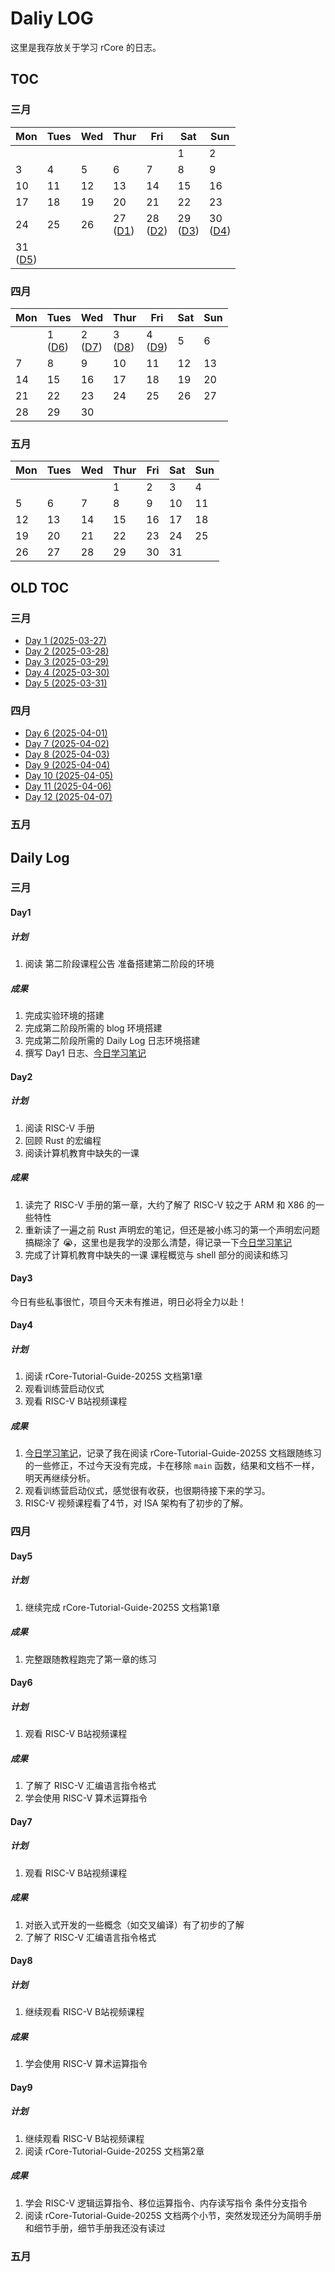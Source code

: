 # Daliy LOG

这里是我存放关于学习 rCore 的日志。

## TOC

### 三月

| Mon  | Tues | Wed  | Thur | Fri  | Sat  | Sun  |
| ---- | ---- | ---- | ---- | ---- | ---- | ---- |
|      |      |      |      |      | 1    | 2    |
| 3    | 4    | 5    | 6    | 7    | 8    | 9    |
| 10   | 11   | 12   | 13   | 14   | 15   | 16   |
| 17   | 18   | 19   | 20   | 21   | 22   | 23   |
| 24   | 25   | 26   | 27 <br> ([D1](#Day001)) | 28  <br> ([D2](#Day002))  | 29 <br> ([D3](#Day003))   | 30 <br> ([D4](#Day004))  |
| 31 <br> ([D5](#Day005))   |      |      |      |      |      |      |

### 四月

| Mon  | Tues | Wed  | Thur | Fri  | Sat  | Sun  |
| ---- | ---- | ---- | ---- | ---- | ---- | ---- |
|      | 1 <br> ([D6](#Day006))    | 2 <br> ([D7](#Day007))   | 3 <br> ([D8](#Day008))   | 4 <br> ([D9](#Day009))    | 5    | 6    |
| 7    | 8    | 9    | 10   | 11   | 12   | 13   |
| 14   | 15   | 16   | 17   | 18   | 19   | 20   |
| 21   | 22   | 23   | 24   | 25   | 26   | 27   |
| 28   | 29   | 30   |      |      |      |      |

### 五月

| Mon  | Tues | Wed  | Thur | Fri  | Sat  | Sun  |
| ---- | ---- | ---- | ---- | ---- | ---- | ---- |
|      |      |      | 1    | 2    | 3    | 4    |
| 5    | 6    | 7    | 8    | 9    | 10   | 11   |
| 12   | 13   | 14   | 15   | 16   | 17   | 18   |
| 19   | 20   | 21   | 22   | 23   | 24   | 25   |
| 26   | 27   | 28   | 29   | 30   | 31   |      |


## OLD TOC

### 三月

* [Day   1    (2025-03-27)](#Day001)   
* [Day   2    (2025-03-28)](#Day002)   
* [Day   3    (2025-03-29)](#Day003)  
* [Day   4    (2025-03-30)](#Day004)  
* [Day   5    (2025-03-31)](#Day005)  

### 四月

* [Day   6    (2025-04-01)](#Day006)  
* [Day   7    (2025-04-02)](#Day007)  
* [Day   8    (2025-04-03)](#Day008)  
* [Day   9    (2025-04-04)](#Day009)  
* [Day  10    (2025-04-05)](#Day010)  
* [Day  11    (2025-04-06)](#Day011)  
* [Day  12    (2025-04-07)](#Day012)  

### 五月

## Daily Log

### 三月
<span id="Day001"></span>

#### Day1 
##### 计划
1. 阅读 第二阶段课程公告 准备搭建第二阶段的环境

##### 成果

1. 完成实验环境的搭建
2. 完成第二阶段所需的 blog 环境搭建
3. 完成第二阶段所需的 Daily Log 日志环境搭建
4. 撰写 Day1 日志、[今日学习笔记](./doc/March/2025-03-27.md)

<span id="Day002"></span>
#### Day2

##### 计划
1. 阅读 RISC-V 手册
2. 回顾 Rust 的宏编程
3. 阅读计算机教育中缺失的一课

##### 成果
1. 读完了 RISC-V 手册的第一章，大约了解了 RISC-V 较之于 ARM 和 X86 的一些特性
2. 重新读了一遍之前 Rust 声明宏的笔记，但还是被小练习的第一个声明宏问题搞糊涂了 😭，这里也是我学的没那么清楚，得记录一下[今日学习笔记](./doc/March/2025-03-28.md)
3. 完成了计算机教育中缺失的一课 课程概览与 shell 部分的阅读和练习

<span id="Day003"></span>
#### Day3

今日有些私事很忙，项目今天未有推进，明日必将全力以赴！


<span id="Day004"></span>
#### Day4

##### 计划
1. 阅读 rCore-Tutorial-Guide-2025S 文档第1章
2. 观看训练营启动仪式
3. 观看 RISC-V B站视频课程

##### 成果
1. [今日学习笔记](./doc/March/2025-03-30.md)，记录了我在阅读 rCore-Tutorial-Guide-2025S 文档跟随练习的一些修正，不过今天没有完成，卡在移除 `main` 函数，结果和文档不一样，明天再继续分析。
2. 观看训练营启动仪式，感觉很有收获，也很期待接下来的学习。
3. RISC-V 视频课程看了4节，对 ISA 架构有了初步的了解。

### 四月

<span id="Day005"></span>
#### Day5

##### 计划
1. 继续完成 rCore-Tutorial-Guide-2025S 文档第1章

##### 成果
1. 完整跟随教程跑完了第一章的练习

<span id="Day006"></span>
#### Day6

##### 计划
1. 观看 RISC-V B站视频课程

##### 成果
1. 了解了 RISC-V 汇编语言指令格式
2. 学会使用 RISC-V 算术运算指令

<span id="Day007"></span>
#### Day7

##### 计划
1. 观看 RISC-V B站视频课程

##### 成果
1. 对嵌入式开发的一些概念（如交叉编译）有了初步的了解
2. 了解了 RISC-V 汇编语言指令格式

<span id="Day008"></span>
#### Day8

##### 计划
1. 继续观看 RISC-V B站视频课程

##### 成果
1. 学会使用 RISC-V 算术运算指令

<span id="Day009"></span>
#### Day9

##### 计划
1. 继续观看 RISC-V B站视频课程
2. 阅读 rCore-Tutorial-Guide-2025S 文档第2章

##### 成果
1. 学会 RISC-V 逻辑运算指令、移位运算指令、内存读写指令
条件分支指令 
2. 阅读 rCore-Tutorial-Guide-2025S 文档两个小节，突然发现还分为简明手册和细节手册，细节手册我还没有读过


### 五月